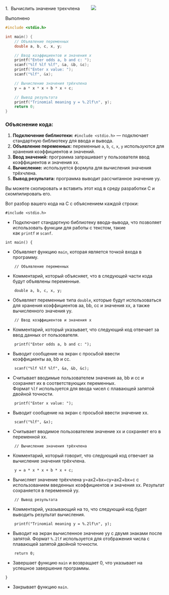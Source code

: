 1.  Вычислить значение трехчлена         ![](file:///C:/Users/ron4i/AppData/Local/Temp/msohtmlclip1/01/clip_image002.gif)

Выполнено

```C
#include <stdio.h>

int main() {
    // Объявление переменных
    double a, b, c, x, y;

    // Ввод коэффициентов и значения x
    printf("Enter odds a, b and c: ");
    scanf("%lf %lf %lf", &a, &b, &c);
    printf("Enter x value: ");
    scanf("%lf", &x);

    // Вычисление значения трёхчлена
    y = a * x * x + b * x + c;

    // Вывод результата
    printf("Trinomial meaning y = %.2lf\n", y);
    return 0;
}
```
### Объяснение кода:

1. **Подключение библиотеки:** `#include <stdio.h>` — подключает стандартную библиотеку для ввода и вывода.
2. **Объявление переменных:** переменные `a`, `b`, `c`, `x`, `y` используются для хранения коэффициентов и значений.
3. **Ввод значений:** программа запрашивает у пользователя ввод коэффициентов и значения xx.
4. **Вычисление:** используется формула для вычисления значения трёхчлена.
5. **Вывод результата:** программа выводит рассчитанное значение yy.

Вы можете скопировать и вставить этот код в среду разработки C и скомпилировать его.

Вот разбор вашего кода на C с объяснением каждой строки:


```
#include <stdio.h>
```

- Подключает стандартную библиотеку ввода-вывода, что позволяет использовать функции для работы с текстом, такие как `printf` и `scanf`.



```
int main() {
```

- Объявляет функцию `main`, которая является точкой входа в программу.


```
    // Объявление переменных
```

- Комментарий, который объясняет, что в следующей части кода будут объявлены переменные.


```
    double a, b, c, x, y;
```

- Объявляет переменные типа `double`, которые будут использоваться для хранения коэффициентов aa, bb, cc и значения xx, а также вычисленного значения yy.



```
    // Ввод коэффициентов и значения x
```

- Комментарий, который указывает, что следующий код отвечает за ввод данных от пользователя.



```
    printf("Enter odds a, b and c: ");
```

- Выводит сообщение на экран с просьбой ввести коэффициенты aa, bb и cc.



```
    scanf("%lf %lf %lf", &a, &b, &c);
```

- Считывает вводимые пользователем значения aa, bb и cc и сохраняет их в соответствующих переменных. Формат `%lf` используется для ввода чисел с плавающей запятой двойной точности.


```
    printf("Enter x value: ");
```

- Выводит сообщение на экран с просьбой ввести значение xx.



```
    scanf("%lf", &x);
```

- Считывает вводимое пользователем значение xx и сохраняет его в переменной xx.


```
    // Вычисление значения трёхчлена
```

- Комментарий, который говорит, что следующий код отвечает за вычисление значения трёхчлена.


```
    y = a * x * x + b * x + c;
```

- Вычисляет значение трёхчлена y=ax2+bx+cy=ax2+bx+c с использованием введенных коэффициентов и значения xx. Результат сохраняется в переменной yy.



```
    // Вывод результата
```

- Комментарий, указывающий на то, что следующий код будет выводить результат вычисления.


```
    printf("Trinomial meaning y = %.2lf\n", y);
```

- Выводит на экран вычисленное значение yy с двумя знаками после запятой. Формат `%.2lf` используется для отображения числа с плавающей запятой двойной точности.



```
    return 0;
```

- Завершает функцию `main` и возвращает 0, что указывает на успешное завершение программы.



```
}
```

- Закрывает функцию `main`.